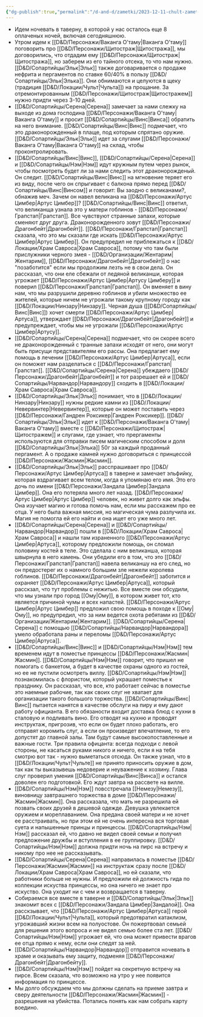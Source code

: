 ```yaml
---
{"dg-publish":true,"permalink":"/d-and-d/zametki/2023-12-11-chult-zametki-o-sessii/","created":"2024-01-10T18:39:09.090+04:00","updated":"2024-01-10T18:43:43.899+04:00"}
---
```




- Идем ночевать в таверну, в которой у нас осталось еще 8 оплаченых ночей, включая сегодняшнюю.
- Утром идем к [[D&D/Персонажи/Ваканга О’таму\|Ваканга О’таму]] поговорить про [[D&D/Персонажи/Щитостраж\|Щитостража]], мы договорились, что отдадим ему [[D&D/Персонажи/Щитостраж\|Щитостража]], но заберем из его тайного отсека, то что нам нужно. [[D&D/Сопартийцы/Эльк\|Эльк]] также договаривается о продаже нефрита и пергаментов по ставке 60/40% в пользу [[D&D/Сопартийцы/Эльк\|Элька]]. Они обнимаются и целуются в щеку (традиция [[D&D/Локации/Чульт\|Чульта]]) на прощание. За отремонтированным [[D&D/Персонажи/Щитостраж\|Щитостражем]] нужно придти через 3-10 дней.
- [[D&D/Сопартийцы/Серена\|Серена]] замечает за нами слежку на выходе из дома господина [[D&D/Персонажи/Ваканга О’таму\|Ваканга О’таму]] и просит [[D&D/Сопартийцы/Винс\|Винса]] обратить на него внимание. [[D&D/Сопартийцы/Винс\|Винс]] подмечает, что это драконорожденный в плаще, под которым спрятано оружие. [[D&D/Сопартийцы/Эльк\|Эльк]] идет за слугами [[D&D/Персонажи/Ваканга О’таму\|Ваканга О’таму]] на склад, чтобы проконтролировать. 
- [[D&D/Сопартийцы/Винс\|Винс]], [[D&D/Сопартийцы/Серена\|Серена]] и [[D&D/Сопартийцы/Нэм\|Нэм]] идут кружным путем через рынок, чтобы посмотреть будет ли за нами следить этот драконорожденый. Он следит. [[D&D/Сопартийцы/Винс\|Винс]] на мгновение теряет его из виду, после чего он спрыгивает с балкона прямо перед [[D&D/Сопартийцы/Винс\|Винсом]] и говорит: Вы заодно с великанами?, обнажив меч. Зачем он навел великана на [[D&D/Персонажи/Артус Цимбер\|Артус Цимбер]]? [[D&D/Сопартийцы/Винс\|Винс]] ответил, что великанща узнала это у матери гоблинов - [[D&D/Персонажи/Грапстап\|Грапстап]]. Все чувствуют странные запахи, которые сменяют друг друга. Драконорожденного зовут [[D&D/Персонажи/Драгонбейт\|Драгонбейт]]. [[D&D/Персонажи/Грапстап\|Грапстап]] сказала, что это мы сказали где искать [[D&D/Персонажи/Артус Цимбер\|Артус Цимбер]]. Он предупредил не приблежаться к [[D&D/Локации/Храм Савроса\|Храм Савроса]], потому что там были прислужники черного змея - [[D&D/Организации/Жентарим\|Жентарим]], [[D&D/Персонажи/Драгонбейт\|Драгонбейт]] о нас "позаботится" если мы продолжим лезть не в свои дела. Он рассказал, что они еле сбежали от ледяной великанши, которая угрожает [[D&D/Персонажи/Артус Цимбер\|Артусу Цимберу]] и поверил [[D&D/Персонажи/Грапстап\|Грапстап]]. Он вменяет в вину нам, что мы разрушили деревню гоблинов и убили множество ее жителей, которые ничем не угрожали такому крупному городу как [[D&D/Локации/Нинзару\|Нинзару]]. Черная душа ([[D&D/Сопартийцы/Винс\|Винс]]) хочет смерти [[D&D/Персонажи/Артус Цимбер\|Артуса]], утверждает [[D&D/Персонажи/Драгонбейт\|Драгонбейт]] и предупреждает, чтобы мы не угрожали [[D&D/Персонажи/Артус Цимбер\|Артусу]]. 
- [[D&D/Сопартийцы/Серена\|Серена]] подмечает, что он скорее всего не драконорожденный с транные запахи исходят от него, они могут быть присущи представителям его рассы. Она предлагает ему помощь в лечении [[D&D/Персонажи/Артус Цимбер\|Артуса]], если он поможет нам разделаться с [[D&D/Персонажи/Грапстап\|Грапстап]]. [[D&D/Сопартийцы/Серена\|Серена]] убеждаего [[D&D/Персонажи/Драгонбейт\|Драгонбейт]] и тот разрешает ей и [[D&D/Сопартийцы/Нарвандор\|Нарвандору]] сходить в [[D&D/Локации/Храм Савроса\|Храм Савроса]].
- [[D&D/Сопартийцы/Эльк\|Эльк]] понимает, что в [[D&D/Локации/Нинзару\|Нинзару]] нужны редкие камни из [[D&D/Локации/Невервинтер\|Невервинтер]], которые он может поставить через [[D&D/Персонажи/Гандрен Роксикер\|Гандрен Роксикер]]. [[D&D/Сопартийцы/Эльк\|Эльк]] идет к [[D&D/Персонажи/Ваканга О’таму\|Ваканга О’таму]] вместе с [[D&D/Персонажи/Щитостраж\|Щитостражем]] и слугами, где узнает, что прергаменты используются для отправки писем магическим способом и доля [[D&D/Сопартийцы/Эльк\|Элька]] 50г за каждый проданный пергамент. А о продаже камней нужно договориться с принцессой [[D&D/Персонажи/Жасмин\|Жасмин]].
- [[D&D/Сопартийцы/Эльк\|Эльк]] расспрашивает про [[D&D/Персонажи/Артус Цимбер\|Артуса]] в таверне и замечает эльфийку, которая вздрагивает всем телом, когда я упомянаю его имя. Это его дочь по имени [[D&D/Персонажи/Зандала Цимбер\|Зандала Цимбер]]. Она его потеряла много лет назад. [[D&D/Персонажи/Артус Цимбер\|Артус Цимбер]] человек, но живет долго как эльфы. Она изучает магию и готова помочь нам, если мы расскажем про ее отца. У него была важная миссия, но магическая чума разлучила их. Магия не помогла ей его найти и она ищет его уже много лет.
- [[D&D/Сопартийцы/Серена\|Серена]] и [[D&D/Сопартийцы/Нарвандор\|Нарвандор]] пошли в [[D&D/Локации/Храм Савроса\|Храм Савроса]] и нашли там израненного [[D&D/Персонажи/Артус Цимбер\|Артуса]], которому предложили помощь, он сломал половину костей в теле. Это сделала с ним великанша, которая швырнула в него камень. Они убедили его в том, что это [[D&D/Персонажи/Грапстап\|Грапстап]] навела великаншу на его след, но он предостерег их о намного большим зле нежели королева гоблинов. [[D&D/Персонажи/Драгонбейт\|Драгонбейт]] заботится и охраняет [[D&D/Персонажи/Артус Цимбер\|Артуса]], который расскзал, что тут проблемы с нежитью.  Все вместе они обсудили, что мы узнали про город [[Ому\|Ому]], в котором живет тот, кто является причиной чумы и всех напастей. [[D&D/Персонажи/Артус Цимбер\|Артус Цимбер]] предложил свою помощь в походе к [[Ому\|Ому]], но предупредил, что за ним ведется охота ребятами из [[D&D/Организации/Жентарим\|Жентарим]]. [[D&D/Сопартийцы/Серена\|Серена]] с помощью [[D&D/Сопартийцы/Нарвандор\|Нарвандора]] умело обработала раны и переломы [[D&D/Персонажи/Артус Цимбер\|Артуса]].
- [[D&D/Сопартийцы/Винс\|Винс]] и [[D&D/Сопартийцы/Нэм\|Нэм]] тем временем идут в поместье принцессы [[D&D/Персонажи/Жасмин\|Жасмин]]. [[D&D/Сопартийцы/Нэм\|Нэм]] говорит, что пришел не помогать с банкетом, а будет в качестве охраны одного из гостей, но ее не пустили осмотреть виллу. [[D&D/Сопартийцы/Нэм\|Нэм]] познакомилась с флористом, который украшает поместье к празднику. Он рассказал, что все, кто работает сейчас в поместье это наемные рабочие, так как своих слуг не хватает для организации такого большого торжества. [[D&D/Сопартийцы/Винс\|Винс]] пытается нанятся в качестве обслуги на пиру и ему дают работу официанта. В его обязаности входит доставка блюд с кухни в сталовую и подливать вино. Его отводят на кухню и проводят инструктаж, пригрозив, что если он будет плохо работать, его отправят коромить слуг, а если он произведет впечатление, то его допустят до главной залы. Там будут самые высокопоставленные и важные гости. Три правила офицанта: всегда подходи с левой стороны, не касаться руками никого и ничего, если я на тебя смотрю вот так - нужно выметаться отсюда. Он также узнал, что в [[D&D/Локации/Чульт\|Чульте]] не принято приносить оружие в дом, так как ты выказывешь недоверие и неуважение к хозяину. Глава слуг проверил умения [[D&D/Сопартийцы/Винс\|Винса]] и остался доволен его подготовкой. Его ждут завтра на рассвете на вилле.
- [[D&D/Сопартийцы/Нэм\|Нэм]] повсстречала [[Немезу\|Немезу]], виновницу завтрашнего торжества в доме [[D&D/Персонажи/Жасмин\|Жасмин]]. Она рассказала, что мать не разрешила ей позвать своих друзей в дешевой одежде. Девушка увлекается оружием и мореплаванием. Она предана своей матери и не хочет ее расстраивать, но при этом ей не очень интересна вся торговая суета и напышенные принцы и принцессы. [[D&D/Сопартийцы/Нэм\|Нэм]] рассказал ей, что давно не видел своей семьи и получил предложение дружбы и вступления в ее группировку. [[D&D/Сопартийцы/Нэм\|Нэм]] должна придти ночь на пирс на встречу и никому про нее не рассказывать.
- [[D&D/Сопартийцы/Серена\|Серена]] направилась в поместье [[D&D/Персонажи/Жасмин\|Жасмин]] на инструктаж сразу после [[D&D/Локации/Храм Савроса\|Храм Савроса]], но ей сказали, что работники больше не нужны. И предложили ей должность гида по коллекции искуства принцессы, но она ничего не знает про искуство. Она уходит ни с чем и возвращается в таверну.
- Собираемся все вместе в таверне и [[D&D/Сопартийцы/Эльк\|Эльк]] знакомит всех с [[D&D/Персонажи/Зандала Цимбер\|Зандалой]]. Она расскзывает, что [[D&D/Персонажи/Артус Цимбер\|Артуса]] герой [[D&D/Локации/Чульт\|Чульта]], который предотвратил катаклизм, угрожавший жизни всем на полуостове. Он пожертвовал семьей для решения этого вопроса и не видел семью более ста лет. [[D&D/Сопартийцы/Нэм\|Нэм]] угрожает ей, что она может привести врагов ее отца прямо к нему, если они следят за ней. 
- [[D&D/Сопартийцы/Нарвандор\|Нарвандор]] отправится ночевать в храме и оказывать ему защиту, подменяя [[D&D/Персонажи/Драгонбейт\|Драгонбейту]].
- [[D&D/Сопартийцы/Нэм\|Нэм]] пойдет на секретную встречу на пирсе. Всем сказала, что возможно на утро у нее появится информация по принцессе.
- Мы долго обсуждаем что мы должны сделать на приеме завтра и сверу деятельности [[D&D/Персонажи/Жасмин\|Жасмин]] - разрешения на убийства. Потались понять как нам собрать карту воедино. 